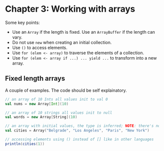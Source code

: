 Chapter 3: Working with arrays
==============================

Some key points:
- Use an `Array` if the length is fixed. Use an `ArrayBuffer` if the length can vary.
- Do not use `new` when creating an initial collection.
- Use `()` to access elements.
- Use `for (elem <- array)` to traverse the elements of a collection.
- Use `for (elem <- array if ...) ... yield ...` to transform into a new array.

Fixed length arrays
-------------------
A couple of examples. The code should be self explainatory. 

```scala 
// an array of 10 Ints all values init to val 0
val nums = new Array[Int](10) 

// an array of 10 strings all values init to null
val words = new Array[String](10)

// an array with initial values, the type is inferred; NOTE: there's no new keyword for this construct
val cities = Array("Belgrade", "Los Angeles", "Paris", "New York")

// accessing elements using () instead of [] like in other languages
println(cities(1))
```
